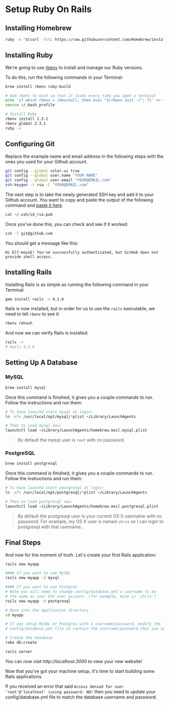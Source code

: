 # Setup Ruby On Rails

## Installing Homebrew

```sh
ruby -e "$(curl -fsSL https://raw.githubusercontent.com/Homebrew/install/master/install)"
```

## Installing Ruby

We're going to use [rbenv](https://github.com/sstephenson/rbenv) to install and manage our Ruby versions.

To do this, run the following commands in your Terminal:

```sh
brew install rbenv ruby-build

# Add rbenv to bash so that it loads every time you open a terminal
echo 'if which rbenv > /dev/null; then eval "$(rbenv init -)"; fi' >> ~/.bash_profile
source ~/.bash_profile

# Install Ruby
rbenv install 2.3.1
rbenv global 2.3.1
ruby -v
```

## Configuring Git

Replace the example name and email address in the following steps with the ones you used for your Github account.

```sh
git config --global color.ui true
git config --global user.name "YOUR NAME"
git config --global user.email "YOUR@EMAIL.com"
ssh-keygen -t rsa -C "YOUR@EMAIL.com"
```

The next step is to take the newly generated SSH key and add it to your Github account. You want to copy and paste the output of the following command and [paste it here](https://github.com/settings/ssh).

```sh
cat ~/.ssh/id_rsa.pub
```

Once you've done this, you can check and see if it worked:

```sh
ssh -T git@github.com
```

You should get a message like this:

```
Hi Elf-mousE! You've successfully authenticated, but GitHub does not provide shell access.
```

## Installing Rails

Installing Rails is as simple as running the following command in your Terminal:

```sh
gem install rails -v 4.2.6
```

Rails is now installed, but in order for us to use the `rails` executable, we need to tell `rbenv` to see it:

```sh
rbenv rehash
```

And now we can verify Rails is installed:

```sh
rails -v
# Rails 4.2.6
```

## Setting Up A Database

### MySQL

```sh
brew install mysql
```

Once this command is finished, it gives you a couple commands to run. Follow the instructions and run them:

```sh
# To have launchd start mysql at login:
ln -sfv /usr/local/opt/mysql/*plist ~/Library/LaunchAgents

# Then to load mysql now:
launchctl load ~/Library/LaunchAgents/homebrew.mxcl.mysql.plist
```

> By default the mysql user is `root` with no password.

### PostgreSQL

```sh
brew install postgresql
```

Once this command is finished, it gives you a couple commands to run. Follow the instructions and run them:

```sh
# To have launchd start postgresql at login:
ln -sfv /usr/local/opt/postgresql/*plist ~/Library/LaunchAgents

# Then to load postgresql now:
launchctl load ~/Library/LaunchAgents/homebrew.mxcl.postgresql.plist
```

> By default the postgresql user is your current OS X username with no password. For example, my OS X user is named `chris` so I can login to postgresql with that username.

## Final Steps

And now for the moment of truth. Let's create your first Rails application:

```sh
rails new myapp

#### If you want to use MySQL
rails new myapp -d mysql

#### If you want to use Postgres
# Note you will need to change config/database.yml's username to be
# the same as your OSX user account. (for example, mine is 'chris')
rails new myapp -d postgresql

# Move into the application directory
cd myapp

# If you setup MySQL or Postgres with a username/password, modify the
# config/database.yml file to contain the username/password that you specified

# Create the database
rake db:create

rails server
```

You can now visit _http://localhost:3000_ to view your new website!

Now that you've got your machine setup, it's time to start building some Rails applications.

If you received an error that said `Access denied for user 'root'@'localhost' (using password: NO)` then you need to update your config/database.yml file to match the database username and password.
